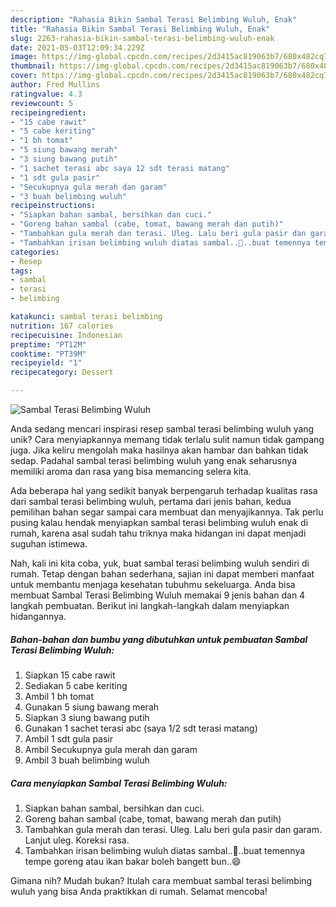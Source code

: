 ```yaml
---
description: "Rahasia Bikin Sambal Terasi Belimbing Wuluh, Enak"
title: "Rahasia Bikin Sambal Terasi Belimbing Wuluh, Enak"
slug: 2263-rahasia-bikin-sambal-terasi-belimbing-wuluh-enak
date: 2021-05-03T12:09:34.229Z
image: https://img-global.cpcdn.com/recipes/2d3415ac819063b7/680x482cq70/sambal-terasi-belimbing-wuluh-foto-resep-utama.jpg
thumbnail: https://img-global.cpcdn.com/recipes/2d3415ac819063b7/680x482cq70/sambal-terasi-belimbing-wuluh-foto-resep-utama.jpg
cover: https://img-global.cpcdn.com/recipes/2d3415ac819063b7/680x482cq70/sambal-terasi-belimbing-wuluh-foto-resep-utama.jpg
author: Fred Mullins
ratingvalue: 4.3
reviewcount: 5
recipeingredient:
- "15 cabe rawit"
- "5 cabe keriting"
- "1 bh tomat"
- "5 siung bawang merah"
- "3 siung bawang putih"
- "1 sachet terasi abc saya 12 sdt terasi matang"
- "1 sdt gula pasir"
- "Secukupnya gula merah dan garam"
- "3 buah belimbing wuluh"
recipeinstructions:
- "Siapkan bahan sambal, bersihkan dan cuci."
- "Goreng bahan sambal (cabe, tomat, bawang merah dan putih)"
- "Tambahkan gula merah dan terasi. Uleg. Lalu beri gula pasir dan garam. Lanjut uleg. Koreksi rasa."
- "Tambahkan irisan belimbing wuluh diatas sambal..🤤..buat temennya tempe goreng atau ikan bakar boleh bangett bun..😄"
categories:
- Resep
tags:
- sambal
- terasi
- belimbing

katakunci: sambal terasi belimbing 
nutrition: 167 calories
recipecuisine: Indonesian
preptime: "PT12M"
cooktime: "PT39M"
recipeyield: "1"
recipecategory: Dessert

---
```



![Sambal Terasi Belimbing Wuluh](https://img-global.cpcdn.com/recipes/2d3415ac819063b7/680x482cq70/sambal-terasi-belimbing-wuluh-foto-resep-utama.jpg)

Anda sedang mencari inspirasi resep sambal terasi belimbing wuluh yang unik? Cara menyiapkannya memang tidak terlalu sulit namun tidak gampang juga. Jika keliru mengolah maka hasilnya akan hambar dan bahkan tidak sedap. Padahal sambal terasi belimbing wuluh yang enak seharusnya memiliki aroma dan rasa yang bisa memancing selera kita.



Ada beberapa hal yang sedikit banyak berpengaruh terhadap kualitas rasa dari sambal terasi belimbing wuluh, pertama dari jenis bahan, kedua pemilihan bahan segar sampai cara membuat dan menyajikannya. Tak perlu pusing kalau hendak menyiapkan sambal terasi belimbing wuluh enak di rumah, karena asal sudah tahu triknya maka hidangan ini dapat menjadi suguhan istimewa.


Nah, kali ini kita coba, yuk, buat sambal terasi belimbing wuluh sendiri di rumah. Tetap dengan bahan sederhana, sajian ini dapat memberi manfaat untuk membantu menjaga kesehatan tubuhmu sekeluarga. Anda bisa membuat Sambal Terasi Belimbing Wuluh memakai 9 jenis bahan dan 4 langkah pembuatan. Berikut ini langkah-langkah dalam menyiapkan hidangannya.

<!--inarticleads1-->

##### Bahan-bahan dan bumbu yang dibutuhkan untuk pembuatan Sambal Terasi Belimbing Wuluh:

1. Siapkan 15 cabe rawit
1. Sediakan 5 cabe keriting
1. Ambil 1 bh tomat
1. Gunakan 5 siung bawang merah
1. Siapkan 3 siung bawang putih
1. Gunakan 1 sachet terasi abc (saya 1/2 sdt terasi matang)
1. Ambil 1 sdt gula pasir
1. Ambil Secukupnya gula merah dan garam
1. Ambil 3 buah belimbing wuluh




<!--inarticleads2-->

##### Cara menyiapkan Sambal Terasi Belimbing Wuluh:

1. Siapkan bahan sambal, bersihkan dan cuci.
1. Goreng bahan sambal (cabe, tomat, bawang merah dan putih)
1. Tambahkan gula merah dan terasi. Uleg. Lalu beri gula pasir dan garam. Lanjut uleg. Koreksi rasa.
1. Tambahkan irisan belimbing wuluh diatas sambal..🤤..buat temennya tempe goreng atau ikan bakar boleh bangett bun..😄




Gimana nih? Mudah bukan? Itulah cara membuat sambal terasi belimbing wuluh yang bisa Anda praktikkan di rumah. Selamat mencoba!
